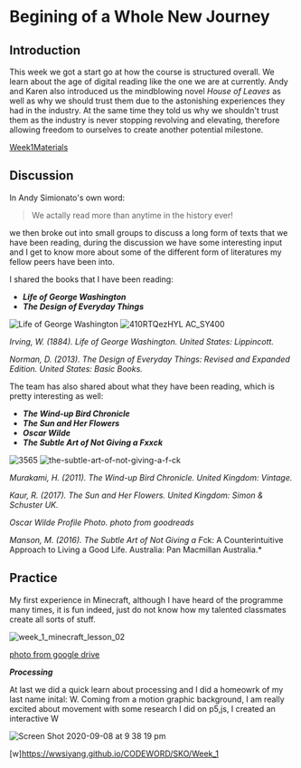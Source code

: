# Begining of a Whole New Journey
## Introduction
This week we got a start go at how the course is structured overall. We learn about the age of digital reading like the one we are at currently. Andy and Karen also introduced us the mindblowing novel *House of Leaves* as well as why we should trust them due to the astonishing experiences they had in the industry. At the same time they told us why we shouldn't trust them as the industry is never stopping revolving and elevating, therefore allowing freedom to ourselves to create another potential milestone. 

[Week1Materials](https://drive.google.com/drive/folders/1G21z95TwWmkE1V7Sd08cL_Sm7DSOokO3)

## Discussion 
In Andy Simionato's own word:
>We actally read more than anytime in the history ever! 

we then broke out into small groups to discuss a long form of texts that we have been reading, during the discussion we have some interesting input and I get to know more about some of the different form of literatures my fellow peers have been into.

I shared the books that I have been reading:

- ***Life of George Washington***
- ***The Design of Everyday Things***

![Life of George Washington](https://user-images.githubusercontent.com/68985229/92190571-db543e80-eea4-11ea-891f-1dd53f310ab2.JPG) ![410RTQezHYL _AC_SY400_](https://user-images.githubusercontent.com/68985229/92191231-8a454a00-eea6-11ea-95ff-4fedbef4dd23.jpg)

*Irving, W. (1884). Life of George Washington. United States: Lippincott.*

*Norman, D. (2013). The Design of Everyday Things: Revised and Expanded Edition. United States: Basic Books.*

The team has also shared about what they have been reading, which is pretty interesting as well:

- ***The Wind-up Bird Chronicle***
- ***The Sun and Her Flowers***
- ***Oscar Wilde***
- ***The Subtle Art of Not Giving a Fxxck***


![3565](https://user-images.githubusercontent.com/68985229/92361664-115a2280-f132-11ea-9005-c54364448305.jpg) 
![the-subtle-art-of-not-giving-a-f-ck](https://user-images.githubusercontent.com/68985229/92362015-af4ded00-f132-11ea-9b96-9fc970fec7db.jpg)


*Murakami, H. (2011). The Wind-up Bird Chronicle. United Kingdom: Vintage.*

*Kaur, R. (2017). The Sun and Her Flowers. United Kingdom: Simon & Schuster UK.*

*Oscar Wilde Profile Photo. photo from goodreads*

*Manson, M. (2016). The Subtle Art of Not Giving a F*ck: A Counterintuitive Approach to Living a Good Life. Australia: Pan Macmillan Australia.*

## Practice
My first experience in Minecraft, although I have heard of the programme many times, it is fun indeed, just do not know how my talented classmates create all sorts of stuff.

![week_1_minecraft_lesson_02](https://user-images.githubusercontent.com/68985229/92458359-9e6fab00-f208-11ea-8a16-bd8554be0e25.jpg)

[photo from google drive](https://drive.google.com/drive/folders/1G21z95TwWmkE1V7Sd08cL_Sm7DSOokO3)

***Processing***

At last we did a quick learn about processing and I did a homeowrk of my last name inital: W. Coming from a motion graphic background, I am really excited about movement with some research I did on p5,js, I created an interactive W

![Screen Shot 2020-09-08 at 9 38 19 pm](https://user-images.githubusercontent.com/68985229/92471753-cae0f280-f21b-11ea-8cf3-440c68811353.JPG)

[w]https://wwsiyang.github.io/CODEWORD/SKO/Week_1



